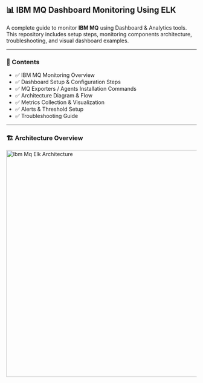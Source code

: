## 📊 IBM MQ Dashboard Monitoring Using ELK

A complete guide to monitor **IBM MQ** using Dashboard & Analytics tools.  
This repository includes setup steps, monitoring components architecture, troubleshooting, and visual dashboard examples.

---

### 📌 Contents

- ✅ IBM MQ Monitoring Overview  
- ✅ Dashboard Setup & Configuration Steps  
- ✅ MQ Exporters / Agents Installation Commands  
- ✅ Architecture Diagram & Flow  
- ✅ Metrics Collection & Visualization  
- ✅ Alerts & Threshold Setup  
- ✅ Troubleshooting Guide  

---

### 🏗️ Architecture Overview

<img width="1536" height="600" alt="Ibm Mq Elk Architecture" src="https://github.com/user-attachments/assets/70306a1f-ae1d-4858-a376-2a5992bef4db" />



